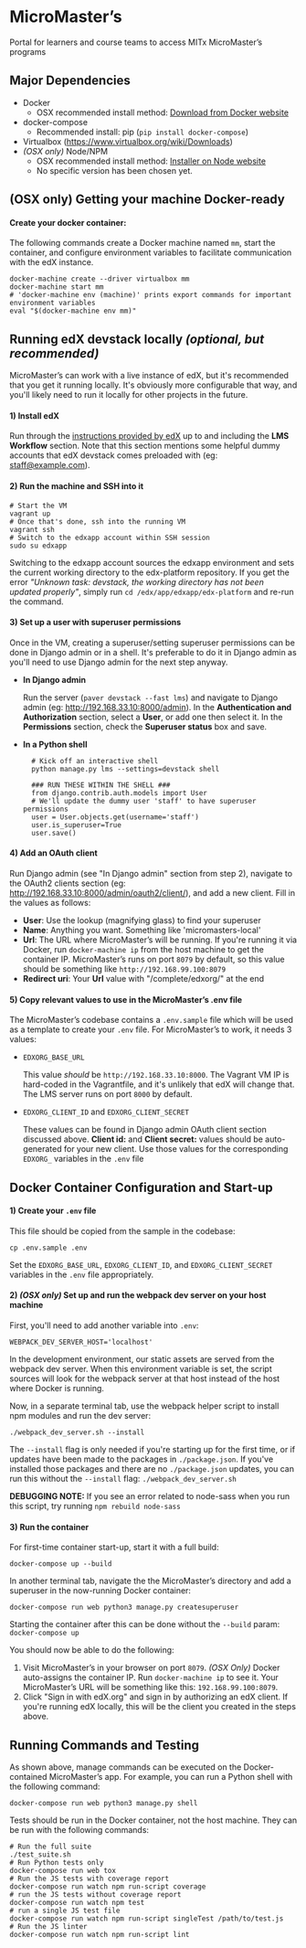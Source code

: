 # MicroMaster’s
Portal for learners and course teams to access MITx MicroMaster’s programs

## Major Dependencies
- Docker
  - OSX recommended install method: [Download from Docker website](https://docs.docker.com/mac/)
- docker-compose
  - Recommended install: pip (`pip install docker-compose`)
- Virtualbox (https://www.virtualbox.org/wiki/Downloads)
- _(OSX only)_ Node/NPM
  - OSX recommended install method: [Installer on Node website](https://nodejs.org/en/download/)
  - No specific version has been chosen yet.

## (OSX only) Getting your machine Docker-ready

#### Create your docker container:

The following commands create a Docker machine named ``mm``, start the
container, and configure environment variables to facilitate communication
with the edX instance.

    docker-machine create --driver virtualbox mm
    docker-machine start mm
    # 'docker-machine env (machine)' prints export commands for important environment variables
    eval "$(docker-machine env mm)"

## Running edX devstack locally _(optional, but recommended)_

MicroMaster’s can work with a live instance of edX, but it's recommended that
you get it running locally. It's obviously more configurable that way, and you'll
likely need to run it locally for other projects in the future.

#### 1) Install edX
Run through the
[instructions provided by edX](https://edx-installing-configuring-and-running.readthedocs.io/en/latest/installation/devstack/install_devstack.html)
up to and including the **LMS Workflow** section. Note that this section mentions
some helpful dummy accounts that edX devstack comes preloaded with (eg: staff@example.com).

#### 2) Run the machine and SSH into it

    # Start the VM
    vagrant up
    # Once that's done, ssh into the running VM
    vagrant ssh
    # Switch to the edxapp account within SSH session
    sudo su edxapp

Switching to the edxapp account sources the edxapp environment and sets the
current working directory to the edx-platform repository. If you get the error
_"Unknown task: devstack, the working directory has not been updated properly"_,
simply run ``cd /edx/app/edxapp/edx-platform`` and re-run the command.

#### 3) Set up a user with superuser permissions

Once in the VM, creating a superuser/setting superuser permissions can be done
in Django admin or in a shell. It's preferable to do it in Django admin as you'll
need to use Django admin for the next step anyway.

- **In Django admin**

    Run the server (``paver devstack --fast lms``) and navigate to Django admin
    (eg: http://192.168.33.10:8000/admin). In the **Authentication and Authorization**
    section, select a **User**, or add one then select it. In the **Permissions**
    section, check the **Superuser status** box and save.

- **In a Python shell**

        # Kick off an interactive shell
        python manage.py lms --settings=devstack shell

        ### RUN THESE WITHIN THE SHELL ###
        from django.contrib.auth.models import User
        # We'll update the dummy user 'staff' to have superuser permissions
        user = User.objects.get(username='staff')
        user.is_superuser=True
        user.save()

#### 4) Add an OAuth client

Run Django admin (see "In Django admin" section from step 2), navigate to the
OAuth2 clients section (eg: http://192.168.33.10:8000/admin/oauth2/client/), and add a
new client. Fill in the values as follows:

- **User**: Use the lookup (magnifying glass) to find your superuser
- **Name**: Anything you want. Something like 'micromasters-local'
- **Url**: The URL where MicroMaster’s will be running. If you're running it via
Docker, run ``docker-machine ip`` from the host machine to get the container IP.
MicroMaster’s runs on port ``8079`` by default, so this value should be something
like ``http://192.168.99.100:8079``
- **Redirect uri**: Your **Url** value with "/complete/edxorg/" at the end

#### 5) Copy relevant values to use in the MicroMaster’s .env file

The MicroMaster’s codebase contains a ``.env.sample`` file which will be used as
a template to create your ``.env`` file. For MicroMaster’s to work, it needs 3 values:

- ``EDXORG_BASE_URL``

    This value _should_ be ``http://192.168.33.10:8000``. The Vagrant VM IP is hard-coded
    in the Vagrantfile, and it's unlikely that edX will change that. The LMS server runs
    on port ``8000`` by default.
- ``EDXORG_CLIENT_ID`` and ``EDXORG_CLIENT_SECRET``

    These values can be found in Django admin OAuth client section discussed above.
    **Client id:** and **Client secret:** values should be auto-generated for
    your new client. Use those values for the corresponding ``EDXORG_``
    variables in the ``.env`` file

## Docker Container Configuration and Start-up

#### 1) Create your ``.env`` file

This file should be copied from the sample in the codebase:

    cp .env.sample .env

Set the ``EDXORG_BASE_URL``, ``EDXORG_CLIENT_ID``, and ``EDXORG_CLIENT_SECRET``
variables in the ``.env`` file appropriately.

#### 2) _(OSX only)_ Set up and run the webpack dev server on your host machine

First, you'll need to add another variable into ``.env``:

    WEBPACK_DEV_SERVER_HOST='localhost'

In the development environment, our static assets are served from the webpack
dev server. When this environment variable is set, the script sources will
look for the webpack server at that host instead of the host where Docker is running.

Now, in a separate terminal tab, use the webpack helper script to install npm modules and run the dev server:

    ./webpack_dev_server.sh --install

The ``--install`` flag is only needed if you're starting up for the first time, or if updates have been made
to the packages in ``./package.json``. If you've installed those packages and there are no ``./package.json``
updates, you can run this without the ``--install`` flag: ``./webpack_dev_server.sh``

**DEBUGGING NOTE:** If you see an error related to node-sass when you run this script, try running
``npm rebuild node-sass``


#### 3) Run the container

For first-time container start-up, start it with a full build:

    docker-compose up --build

In another terminal tab, navigate the the MicroMaster’s directory
and add a superuser in the now-running Docker container:

    docker-compose run web python3 manage.py createsuperuser

Starting the container after this can be done without the ``--build``
param: ``docker-compose up``

You should now be able to do the following:

1. Visit MicroMaster’s in your browser on port `8079`. _(OSX Only)_ Docker auto-assigns
 the container IP. Run ``docker-machine ip`` to see it. Your MicroMaster’s URL will
 be something like this: ``192.168.99.100:8079``.
1. Click "Sign in with edX.org" and sign in by authorizing an edX client. If you're
 running edX locally, this will be the client you created in the steps above.

## Running Commands and Testing

As shown above, manage commands can be executed on the Docker-contained
MicroMaster’s app. For example, you can run a Python shell with the following command:

    docker-compose run web python3 manage.py shell

Tests should be run in the Docker container, not the host machine. They can be run with the following commands:

    # Run the full suite
    ./test_suite.sh
    # Run Python tests only
    docker-compose run web tox
    # Run the JS tests with coverage report
    docker-compose run watch npm run-script coverage
    # run the JS tests without coverage report
    docker-compose run watch npm test
    # run a single JS test file
    docker-compose run watch npm run-script singleTest /path/to/test.js
    # Run the JS linter
    docker-compose run watch npm run-script lint
